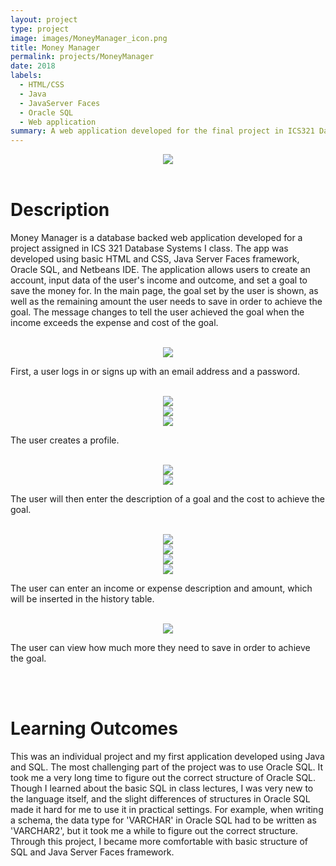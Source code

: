 ```yaml
---
layout: project
type: project
image: images/MoneyManager_icon.png
title: Money Manager
permalink: projects/MoneyManager
date: 2018
labels:
  - HTML/CSS
  - Java
  - JavaServer Faces
  - Oracle SQL
  - Web application
summary: A web application developed for the final project in ICS321 Database Systems I class. 
---
```



  <div align="middle"><img class="ui image" src="../images/MoneyManager_LandingPage.png"></div>
  
  <br>


<h1>Description</h1>
<p>
Money Manager is a database backed web application developed for a project assigned in ICS 321 Database Systems I class. 
The app was developed using basic HTML and CSS, Java Server Faces framework, Oracle SQL, and Netbeans IDE. 
The application allows users to create an account, input data of the user's income and outcome, and set a goal to save the money for. 
In the main page, the goal set by the user is shown, as well as the remaining amount the user needs to save in order to achieve the goal. 
The message changes to tell the user achieved the goal when the income exceeds the expense and cost of the goal.
</p>

<br>

<div align="middle"><img src="../images/MoneyManager_Login.png"></div>
<p>
First, a user logs in or signs up with an email address and a password.
</p>

<br>

<div align="middle"><img src="../images/MoneyManager_CreateAccount.png"></div>
<div align="middle"><img src="../images/MoneyManager_Profile.png"></div>
<div align="middle"><img src="../images/MoneyManager_UserHome.png"></div>
<p>
The user creates a profile.
</p>

<br>

<div align="middle"><img src="../images/MoneyManager_SetGoal.png"></div>
<div align="middle"><img src="../images/MoneyManager_UserHome2.png"></div>
<p>
The user will then enter the description of a goal and the cost to achieve the goal.
</p>

<br>

<div align="middle"><img src="../images/MoneyManager_Income.png"></div>
<div align="middle"><img src="../images/MoneyManager_IncomeTable.png"></div>
<div align="middle"><img src="../images/MoneyManager_Expense.png"></div>
<div align="middle"><img src="../images/MoneyManager_ExpenseTable.png"></div>
<p>
The user can enter an income or expense description and amount, which will be inserted in the history table.
</p>

<br>

<div align="middle"><img src="../images/MoneyManager_UserHome3.png"></div>
<p>
The user can view how much more they need to save in order to achieve the goal. 
</p>

<br>
<br>

<h1>Learning Outcomes</h1>
<p>
This was an individual project and my first application developed using Java and SQL. 
The most challenging part of the project was to use Oracle SQL. 
It took me a very long time to figure out the correct structure of Oracle SQL. 
Though I learned about the basic SQL in class lectures, I was very new to the language itself, and the slight differences of structures in Oracle SQL made it hard for me to use it in practical settings.
For example, when writing a schema, the data type for 'VARCHAR' in Oracle SQL had to be written as 'VARCHAR2', but it took me a while to figure out the correct structure. 
Through this project, I became more comfortable with basic structure of SQL and Java Server Faces framework. 
</p>
